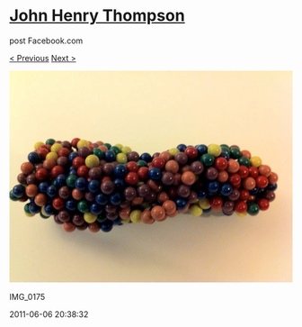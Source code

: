# [John Henry Thompson](../README.md)
post Facebook.com

[< Previous](2011-06-06-4.md) [Next >](2011-06-05-1.md)

[![](../media/2011-06-06/Magnetic-Balls-IMG_0175.jpg)](../README.md)

IMG_0175

2011-06-06 20:38:32
